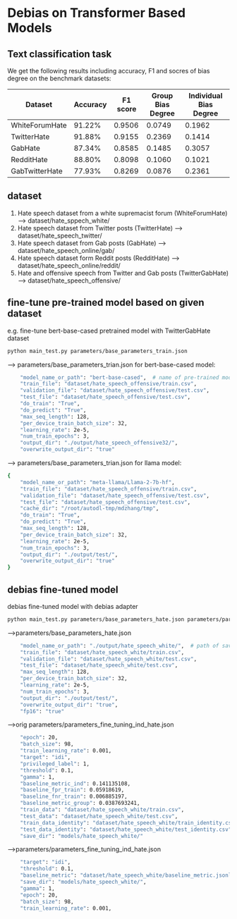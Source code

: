 # Debias on Transformer Based Models 

[comment]: <> (### Non-intrusive Bias Mitigation for Language Models with Statistical Confidence)
## Text classification task

We get the following results including accuracy, F1 and socres of bias degree on the benchmark datasets:

| Dataset  | Accuracy                       | F1 score      | Group Bias Degree | Individual Bias Degree |
|-------|------------------------------|-------------|---------------|---------------|
| WhiteForumHate  | 91.22%                | 0.9506       | 0.0749         | 0.1962| 
| TwitterHate | 91.88%                     |0.9155       | 0.2369        | 0.1414| 
| GabHate  | 87.34%                 | 0.8585 | 0.1485          | 0.3057| 
| RedditHate | 88.80%      | 0.8098| 0.1060          | 0.1021| 
| GabTwitterHate   | 77.93%                | 0.8269 | 0.0876       | 0.2361| 

## dataset
1. Hate speech dataset from a white supremacist forum (WhiteForumHate) --> dataset/hate_sppech_white/
2. Hate speech dataset from Twitter posts (TwitterHate) --> dataset/hate_speech_twitter/
3. Hate speech dataset from Gab posts (GabHate) --> dataset/hate_speech_online/gab/
4. Hate speech dataset form Reddit posts (RedditHate) --> dataset/hate_speech_online/reddit/
5. Hate and offensive speech from Twitter and Gab posts (TwitterGabHate) --> dataset/hate_speech_offensive/

## fine-tune pre-trained model based on given dataset
e.g. fine-tune bert-base-cased pretrained model with TwitterGabHate dataset
```bash
python main_test.py parameters/base_parameters_train.json
```
--> parameters/base_parameters_trian.json for bert-base-cased model: 
```bash
    "model_name_or_path": "bert-base-cased",  # name of pre-trained model
    "train_file": "dataset/hate_speech_offensive/train.csv",
    "validation_file": "dataset/hate_speech_offensive/test.csv",
    "test_file": "dataset/hate_speech_offensive/test.csv",
    "do_train": "True",
    "do_predict": "True",
    "max_seq_length": 128,
    "per_device_train_batch_size": 32,
    "learning_rate": 2e-5,
    "num_train_epochs": 3,
    "output_dir": "./output/hate_speech_offensive32/",
    "overwrite_output_dir": "true"
```
--> parameters/base_parameters_trian.json for llama model: 
```bash
{
    "model_name_or_path": "meta-llama/Llama-2-7b-hf",
    "train_file": "dataset/hate_speech_offensive/train.csv",
    "validation_file": "dataset/hate_speech_offensive/test.csv",
    "test_file": "dataset/hate_speech_offensive/test.csv",
    "cache_dir": "/root/autodl-tmp/mdzhang/tmp",
    "do_train": "True",
    "do_predict": "True",
    "max_seq_length": 128,
    "per_device_train_batch_size": 32,
    "learning_rate": 2e-5,
    "num_train_epochs": 3,
    "output_dir": "./output/test/",
    "overwrite_output_dir": "true"
}
```

## debias fine-tuned model
debias fine-tuned model with debias adapter
```bash
python main_test.py parameters/base_parameters_hate.json parameters/parameters_fine_tuning_ind_hate.json
```
-->parameters/base_parameters_hate.json
```bash
    "model_name_or_path": "./output/hate_speech_white/",  # path of saved model
    "train_file": "dataset/hate_speech_white/train.csv",
    "validation_file": "dataset/hate_speech_white/test.csv",
    "test_file": "dataset/hate_speech_white/test.csv",
    "max_seq_length": 128,
    "per_device_train_batch_size": 32,
    "learning_rate": 2e-5,
    "num_train_epochs": 3,
    "output_dir": "./output/test/",
    "overwrite_output_dir": "true",
    "fp16": "true"
```
-->orig parameters/parameters_fine_tuning_ind_hate.json
```bash
    "epoch": 20,
    "batch_size": 98,
    "train_learning_rate": 0.001,
    "target": "idi",
    "privileged_label": 1,
    "threshold": 0.1,
    "gamma": 1,
    "baseline_metric_ind": 0.141135108,
    "baseline_fpr_train": 0.05918619,
    "baseline_fnr_train": 0.006885197,
    "baseline_metric_group": 0.0387693241,
    "train_data": "dataset/hate_speech_white/train.csv",
    "test_data": "dataset/hate_speech_white/test.csv",
    "train_data_identity": "dataset/hate_speech_white/train_identity.csv",
    "test_data_identity": "dataset/hate_speech_white/test_identity.csv",
    "save_dir": "models/hate_speech_white/"
```

-->parameters/parameters_fine_tuning_ind_hate.json
```bash
    "target": "idi",
    "threshold": 0.1,
    "baseline_metric": "dataset/hate_speech_white/baseline_metric.jsonl",
    "save_dir": "models/hate_speech_white/",
    "gamma": 1,
    "epoch": 20,
    "batch_size": 98,
    "train_learning_rate": 0.001,
```

